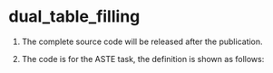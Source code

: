 # dual_table_filling
1. The complete source code will be released after the publication.

2. The code is for the ASTE task, the definition is shown as follows:
